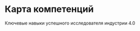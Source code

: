# Карта компетенций

Ключевые навыки успешного исследователя индустрии 4.0

<!-- Деятельность ученого начинается с soft-skills и оказывает влияние через инструментарий soft-skills.
В ядре же деятельностного механизма - рабочие навыки. -->
